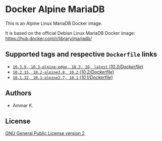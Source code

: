 Docker Alpine MariaDB
=====================

This is an Alpine Linux MariaDB Docker image.

It is based on the official Debian Linux MariaDB Docker image:  
https://hub.docker.com/r/library/mariadb/

## Supported tags and respective `Dockerfile` links

* [`10.3.9, 10.3-alpine-edge, 10.3, 10, latest` (*10.3/Dockerfile*)](https://github.com/akai-z/docker-alpine-mariadb/blob/master/10.3/Dockerfile)
* [`10.2.15, 10.2-alpine3.8, 10.2` (*10.2/Dockerfile*)](https://github.com/akai-z/docker-alpine-mariadb/blob/master/10.2/Dockerfile)
* [`10.1.32, 10.1-alpine3.7, 10.1` (*10.1/Dockerfile*)](https://github.com/akai-z/docker-alpine-mariadb/blob/master/10.1/Dockerfile)

## Authors

* Ammar K.

## License

[GNU General Public License version 2](https://github.com/akai-z/docker-alpine-mariadb/blob/master/LICENSE)
